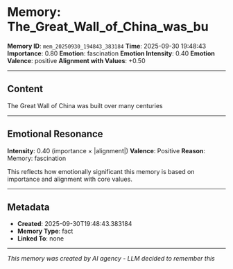 # Memory: The_Great_Wall_of_China_was_bu

**Memory ID**: `mem_20250930_194843_383184`
**Time**: 2025-09-30 19:48:43
**Importance**: 0.80
**Emotion**: fascination
**Emotion Intensity**: 0.40
**Emotion Valence**: positive
**Alignment with Values**: +0.50

---

## Content

The Great Wall of China was built over many centuries

---

## Emotional Resonance

**Intensity**: 0.40 (importance × |alignment|)
**Valence**: Positive
**Reason**: Memory: fascination

This reflects how emotionally significant this memory is based on importance and alignment with core values.

---

## Metadata

- **Created**: 2025-09-30T19:48:43.383184
- **Memory Type**: fact
- **Linked To**: none

---

*This memory was created by AI agency - LLM decided to remember this*
